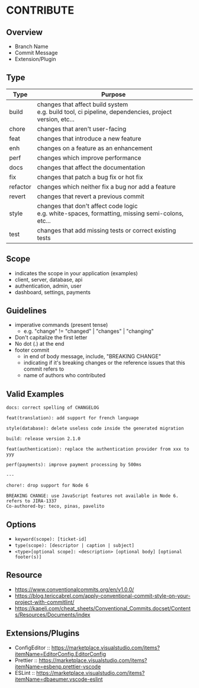 # CONTRIBUTE

## Overview

- Branch Name
- Commit Message
- Extension/Plugin

## Type

| Type     | Purpose                                                                                                 |
| -------- | ------------------------------------------------------------------------------------------------------- |
| build    | changes that affect build system<br>e.g. build tool, ci pipeline, dependencies, project version, etc... |
| chore    | changes that aren't user-facing                                                                         |
| feat     | changes that introduce a new feature                                                                    |
| enh      | changes on a feature as an enhancement                                                                  |
| perf     | changes which improve performance                                                                       |
| docs     | changes that affect the documentation                                                                   |
| fix      | changes that patch a bug fix or hot fix                                                                 |
| refactor | changes which neither fix a bug nor add a feature                                                       |
| revert   | changes that revert a previous commit                                                                   |
| style    | changes that don't affect code logic<br>e.g. white-spaces, formatting, missing semi-colons, etc...      |
| test     | changes that add missing tests or correct existing tests                                                |

## Scope

- indicates the scope in your application (examples)
- client, server, database, api
- authentication, admin, user
- dashboard, settings, payments

## Guidelines

- imperative commands (present tense)
  - e.g. "change" != "changed" | "changes" | "changing"
- Don't capitalize the first letter
- No dot (.) at the end
- footer commit
  - in end of body message, include, "BREAKING CHANGE"
  - indicating if it's breaking changes or the reference issues that this commit refers to
  - name of authors who contributed

## Valid Examples

```
docs: correct spelling of CHANGELOG

feat(translation): add support for french language

style(database): delete useless code inside the generated migration

build: release version 2.1.0

feat(authentication): replace the authentication provider from xxx to yyy

perf(payments): improve payment processing by 500ms

---

chore!: drop support for Node 6

BREAKING CHANGE: use JavaScript features not available in Node 6.
refers to JIRA-1337
Co-authored-by: teco, pinas, pavelito
```

## Options

- `keyword(scope): [ticket-id]`
- `type(scope): [descriptor | caption | subject]`
- `<type>[optional scope]: <description> [optional body] [optional footer(s)]`

## Resource

- https://www.conventionalcommits.org/en/v1.0.0/
- https://blog.tericcabrel.com/apply-conventional-commit-style-on-your-project-with-commitlint/
- https://kapeli.com/cheat_sheets/Conventional_Commits.docset/Contents/Resources/Documents/index

## Extensions/Plugins

- ConfigEditor :: https://marketplace.visualstudio.com/items?itemName=EditorConfig.EditorConfig
- Prettier :: https://marketplace.visualstudio.com/items?itemName=esbenp.prettier-vscode
- ESLint :: https://marketplace.visualstudio.com/items?itemName=dbaeumer.vscode-eslint
